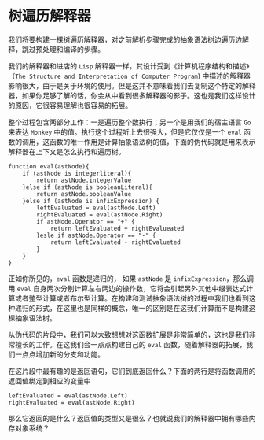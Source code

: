 # 树遍历解释器

我们将要构建一棵树遍历解释器，对之前解析步骤完成的抽象语法树边遍历边解释，跳过预处理和编译的步骤。

我们的解释器和进店的 `Lisp` 解释器一样，其设计受到《计算机程序结构和描述》（`The Structure and Interpretation of Computer Program`) 中描述的解释器影响很大，由于是关于环境的使用。但是这并不意味着我们去复制这个特定的解释器，如果你足够了解的话，你会从中看到很多解释器的影子。这也是我们这样设计的原因，它很容易理解也很容易的拓展。

整个过程包含两部分工作：一是遍历整个数执行；另一个是用我们的宿主语言 `Go` 来表达 `Monkey` 中的值。执行这个过程听上去很强大，但是它仅仅是一个 `eval` 函数的调用，这函数的唯一作用是计算抽象语法树的值，下面的伪代码就是用来表示解释器在上下文是怎么执行和遍历树。

```monkey
function eval(astNode){
    if (astNode is integerliteral){
        return astNode.integerValue
    }else if (astNode is booleanLiteral){
        return astNode.booleanValue
    }else if (astNode is infixExpression) {
        leftEvaluated = eval(astNode.Left)
        rightEvaluated = eval(astNode.Right)
        if astNode.Operator == "+" {
            return leftEvaluated + rightEvalueated
        }esle if astNode.Operator == "-" {
            return leftEvaluated - rightEvalueted
        }
    }
}
```

正如你所见的，`eval` 函数是递归的， 如果 `astNode` 是 `infixExpression`，那么调用 `eval` 自身两次分别计算左右两边的操作数，它将会引起另外其他中缀表达式计算或者整型计算或者布尔型计算。在构建和测试抽象语法树的过程中我们也看到这种递归的形式，在这里也是同样的概念，唯一的区别是在这我们计算而不是构建这棵抽象语法树。

从伪代码的片段中，我们可以大致想想对这函数扩展是非常简单的，这也是我们非常擅长的工作。在这我们会一点点构建自己的 `eval` 函数，随着解释器的拓展，我们一点点增加新的分支和功能。

在这片段中最有趣的是返回语句，它们到底返回什么？下面的两行是将函数调用的返回值绑定到相应的变量中

```monkey
leftEvaluated = eval(astNode.Left)
rightEvaluated = eval(astNode.Right)
```

那么它返回的是什么？返回值的类型又是很么？也就说我们的解释器中拥有哪些内存对象系统？
